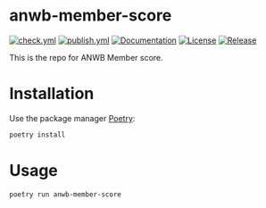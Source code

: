 # anwb-member-score

[![check.yml](https://github.com/MedAmineGBerry/anwb-member-score/actions/workflows/check.yml/badge.svg)](https://github.com/MedAmineGBerry/anwb-member-score/actions/workflows/check.yml)
[![publish.yml](https://github.com/MedAmineGBerry/anwb-member-score/actions/workflows/publish.yml/badge.svg)](https://github.com/MedAmineGBerry/anwb-member-score/actions/workflows/publish.yml)
[![Documentation](https://img.shields.io/badge/documentation-available-brightgreen.svg)](https://MedAmineGBerry.github.io/anwb-member-score/)
[![License](https://img.shields.io/github/license/MedAmineGBerry/anwb-member-score)](https://github.com/MedAmineGBerry/anwb-member-score/blob/main/LICENCE.txt)
[![Release](https://img.shields.io/github/v/release/MedAmineGBerry/anwb-member-score)](https://github.com/MedAmineGBerry/anwb-member-score/releases)

This is the repo for ANWB Member score.

# Installation

Use the package manager [Poetry](https://python-poetry.org/):

```bash
poetry install
```

# Usage

```bash
poetry run anwb-member-score
```
